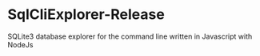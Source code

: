 # SqlCliExplorer-Release
SQLite3 database explorer for the command line written in Javascript with NodeJs
